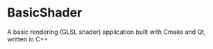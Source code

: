 BasicShader
===========

A basic rendering (GLSL shader) application built with Cmake and Qt, written in C++ 
